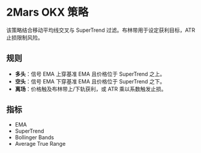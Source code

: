 # 2Mars OKX 策略

该策略结合移动平均线交叉与 SuperTrend 过滤。布林带用于设定获利目标，ATR 止损限制风险。

## 规则
- **多头**：信号 EMA 上穿基准 EMA 且价格位于 SuperTrend 之上。
- **空头**：信号 EMA 下穿基准 EMA 且价格位于 SuperTrend 之下。
- **离场**：价格触及布林带上/下轨获利，或 ATR 乘以系数触发止损。

## 指标
- EMA
- SuperTrend
- Bollinger Bands
- Average True Range
